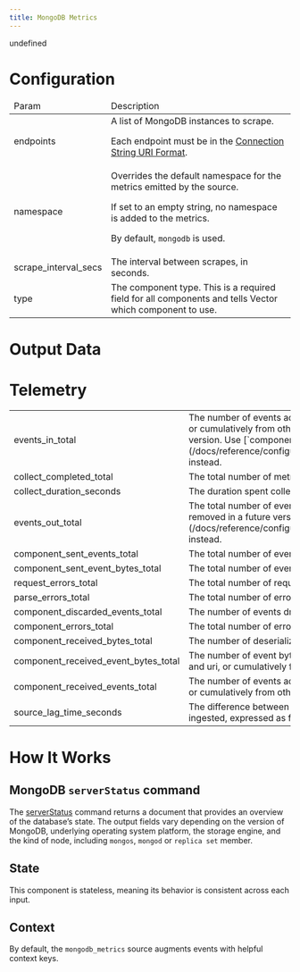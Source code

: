 ```yaml
---
title: MongoDB Metrics
---
```

undefined

# Configuration
<table><thead><tr><td>Param</td><td>Description</td></tr></thead><tbody><tr><td>endpoints</td><td>A list of MongoDB instances to scrape.

Each endpoint must be in the [Connection String URI Format](https://www.mongodb.com/docs/manual/reference/connection-string/).</td></tr><tr><td>namespace</td><td>Overrides the default namespace for the metrics emitted by the source.

If set to an empty string, no namespace is added to the metrics.

By default, `mongodb` is used.</td></tr><tr><td>scrape_interval_secs</td><td>The interval between scrapes, in seconds.</td></tr><tr><td>type</td><td>The component type. This is a required field for all components and tells Vector which component to use.</td></tr></tbody></table>

# Output Data

# Telemetry
<table></tbody><tr><td>events_in_total</td><td>The number of events accepted by this component either from tagged
origins like file and uri, or cumulatively from other origins.
This metric is deprecated and will be removed in a future version.
Use [`component_received_events_total`](/docs/reference/configuration/sources/internal_metrics/#component_received_events_total) instead.</td></tr><tr><td>collect_completed_total</td><td>The total number of metrics collections completed for this component.</td></tr><tr><td>collect_duration_seconds</td><td>The duration spent collecting of metrics for this component.</td></tr><tr><td>events_out_total</td><td>The total number of events emitted by this component.
This metric is deprecated and will be removed in a future version.
Use [`component_sent_events_total`](/docs/reference/configuration/sources/internal_metrics/#component_sent_events_total) instead.</td></tr><tr><td>component_sent_events_total</td><td>The total number of events emitted by this component.</td></tr><tr><td>component_sent_event_bytes_total</td><td>The total number of event bytes emitted by this component.</td></tr><tr><td>request_errors_total</td><td>The total number of requests errors for this component.</td></tr><tr><td>parse_errors_total</td><td>The total number of errors parsing metrics for this component.</td></tr><tr><td>component_discarded_events_total</td><td>The number of events dropped by this component.</td></tr><tr><td>component_errors_total</td><td>The total number of errors encountered by this component.</td></tr><tr><td>component_received_bytes_total</td><td>The number of deserialized bytes from the returned BSON documents</td></tr><tr><td>component_received_event_bytes_total</td><td>The number of event bytes accepted by this component either from
tagged origins like file and uri, or cumulatively from other origins.</td></tr><tr><td>component_received_events_total</td><td>The number of events accepted by this component either from tagged
origins like file and uri, or cumulatively from other origins.</td></tr><tr><td>source_lag_time_seconds</td><td>The difference between the timestamp recorded in each event and the time when it was ingested, expressed as fractional seconds.</td></tr></tbody></table>

# How It Works
## MongoDB `serverStatus` command
The [serverStatus](https://docs.mongodb.com/manual/reference/command/serverStatus/) command
returns a document that provides an overview of the database’s
state. The output fields vary depending on the version of
MongoDB, underlying operating system platform, the storage
engine, and the kind of node, including `mongos`, `mongod` or
`replica set` member.

## State
This component is stateless, meaning its behavior is consistent across each input.

## Context
By default, the `mongodb_metrics` source augments events with helpful
context keys.


